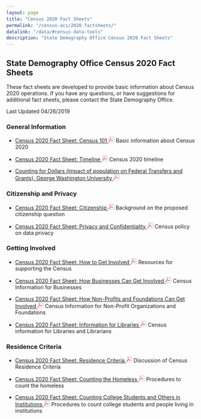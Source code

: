 ```yaml
---
layout: page
title: "Census 2020 Fact Sheets"
permalink: "/census-acs/2020-factsheets/"
datalink: "/data/#census-data-tools"
description: "State Demography Office Census 2020 Fact Sheets"
---
```


## State Demography Office Census 2020 Fact Sheets
These fact sheets are developed to provide basic information about Census 2020 operations.  If you have any questions, or have suggestions
for additional fact sheets, please contact the State Demography Office.


Last Updated 04/26/2019

### General Information

* [Census 2020 Fact Sheet: Census 101  ![pdf](/images/page_white_acrobat.png 'download pdf file')](https://drive.google.com/uc?export=download&id=1rIPKdEJv3N9cqdRX5yNsqoPJ83lYikKo) Basic information about Census 2020

* [Census 2020 Fact Sheet: Timeline  ![pdf](/images/page_white_acrobat.png 'download pdf file')](https://drive.google.com/uc?export=download&id=1e7G3DxlOETABoLzSm2KpiQrC3UVK_tI1) Census 2020 timeline

*	[Counting for Dollars (impact of population on Federal Transfers and Grants), George Washington University ![pdf](/images/page_white_acrobat.png 'download pdf file')](https://gwipp.gwu.edu/sites/g/files/zaxdzs2181/f/downloads/IPP-1819-3%20CountingforDollars_CO.pdf) 

### Citizenship and Privacy

* [Census 2020 Fact Sheet: Citizenship  ![pdf](/images/page_white_acrobat.png 'download pdf file')](https://drive.google.com/uc?export=download&id=1vPIn39C4Vur0EJcNLC0jdVvNCNhYHZbq) Background on the proposed citizenship question

* [Census 2020 Fact Sheet: Privacy and Confidentiality ![pdf](/images/page_white_acrobat.png 'download pdf file')](https://drive.google.com/uc?export=download&id=1Iu42PQoEYtJd98j_4x_sYusuDkPaJGi3) Census policy on data privacy

### Getting Involved

* [Census 2020 Fact Sheet: How to Get Involved ![pdf](/images/page_white_acrobat.png 'download pdf file')](https://drive.google.com/uc?export=download&id=1ytPPwv72D9cM3JQjErXUsvE3IgOGA_Qq) Resources for supporting the Census

* [Census 2020 Fact Sheet: How Businesses Can Get Involved ![pdf](/images/page_white_acrobat.png 'download pdf file')](https://drive.google.com/uc?export=download&id=1xcqH3Ru6cz6OPeg6HGfD3DEwWxx4GTn-) Census Information for Businesses

* [Census 2020 Fact Sheet: How Non-Profits and Foundations Can Get Involved ![pdf](/images/page_white_acrobat.png 'download pdf file')](https://drive.google.com/uc?export=download&id=1wWFvddOhUi_dRvwuq7r-C7I6QXcAvXaH) Census Information for Non-Profit Organizations and Foundations

* [Census 2020 Fact Sheet:  Information  for Libraries  ![pdf](/images/page_white_acrobat.png 'download pdf file')](https://drive.google.com/uc?export=download&id=1zf9rDwCO0E_krBGCL77booqjiuPHCr9q) Census information for Libraries and Librarians

### Residence Criteria

* [Census 2020 Fact Sheet: Residence Criteria ![pdf](/images/page_white_acrobat.png 'download pdf file')](https://drive.google.com/uc?export=download&id=1vOcBEhKW8xbraf-bZ9lpc6AuhSsmWeAM)  Discussion of Census Residence Criteria

* [Census 2020 Fact Sheet: Counting the Homeless  ![pdf](/images/page_white_acrobat.png 'download pdf file')](https://drive.google.com/uc?export=download&id=13ByTLcA6K2eusbxzojrbb7EbxbvCZIM-) Procedures to count the homeless

* [Census 2020 Fact Sheet: Counting College Students and Others in Institutions  ![pdf](/images/page_white_acrobat.png 'download pdf file')](https://drive.google.com/uc?export=download&id=1nHo3O3VYkinLzdxhGP0Qr4sRhhdAG1Qd) Procedures to count college students and people living in institutions

